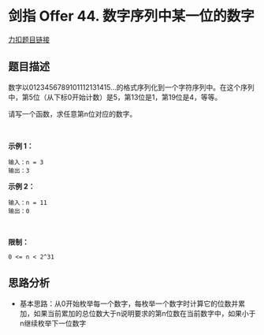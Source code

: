 <p id="数字序列中某一位的数字"></p>

# 剑指 Offer 44. 数字序列中某一位的数字

[力扣题目链接](https://leetcode-cn.com/problems/shu-zi-xu-lie-zhong-mou-yi-wei-de-shu-zi-lcof/)          

## 题目描述  

数字以0123456789101112131415…的格式序列化到一个字符序列中。在这个序列中，第5位（从下标0开始计数）是5，第13位是1，第19位是4，等等。  

请写一个函数，求任意第n位对应的数字。  

 

**示例 1：**

    输入：n = 3
    输出：3

**示例 2：**

    输入：n = 11
    输出：0
 

**限制：**

    0 <= n < 2^31

## 思路分析  

* 基本思路：从0开始枚举每一个数字，每枚举一个数字时计算它的位数并累加，如果当前累加的总位数大于n说明要求的第n位数在当前数字中，如果小于n继续枚举下一位数字  
